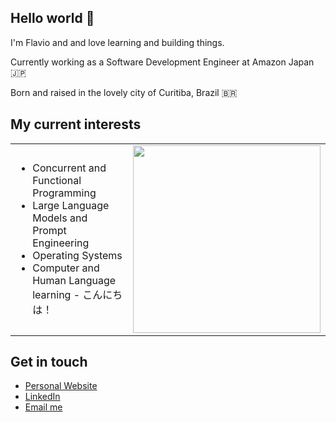 ## Hello world 👋

I'm Flavio and and love learning and building things.

Currently working as a Software Development Engineer at Amazon Japan 🇯🇵

Born and raised in the lovely city of Curitiba, Brazil 🇧🇷

## My current interests
<table>
    <tr>
        <td>
            <ul>
                <li>Concurrent and Functional Programming</li>
                <li>Large Language Models and Prompt Engineering</li>
                <li>Operating Systems</li>
                <li>Computer and Human Language learning - こんにちは！</li>
            </ul>
        </td>
        <td>
            <img src="https://user-images.githubusercontent.com/20388082/113227169-698c7980-9268-11eb-866f-3212954d621c.jpeg" width="300"/>
        </td>
    </tr>
</table>

## Get in touch
- [Personal Website](https://dorayaki.co)
- [LinkedIn](https://www.linkedin.com/in/fsmiamoto/)
- [Email me](mailto:hello@dorayaki.co)

